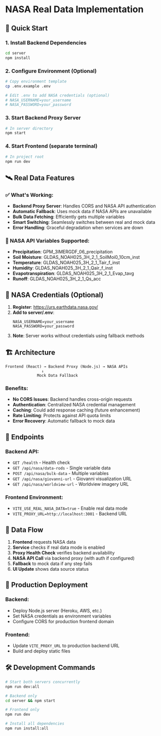 # NASA Real Data Implementation

## 🚀 Quick Start

### 1. Install Backend Dependencies
```bash
cd server
npm install
```

### 2. Configure Environment (Optional)
```bash
# Copy environment template
cp .env.example .env

# Edit .env to add NASA credentials (optional)
# NASA_USERNAME=your_username
# NASA_PASSWORD=your_password
```

### 3. Start Backend Proxy Server
```bash
# In server directory
npm start
```

### 4. Start Frontend (separate terminal)
```bash
# In project root
npm run dev
```

## 🛰️ Real Data Features

### ✅ What's Working:
- **Backend Proxy Server**: Handles CORS and NASA API authentication
- **Automatic Fallback**: Uses mock data if NASA APIs are unavailable
- **Bulk Data Fetching**: Efficiently gets multiple variables
- **Smart Switching**: Seamlessly switches between real and mock data
- **Error Handling**: Graceful degradation when services are down

### 🔧 NASA API Variables Supported:
- **Precipitation**: GPM_3IMERGDF_06_precipitation
- **Soil Moisture**: GLDAS_NOAH025_3H_2_1_SoilMoi0_10cm_inst
- **Temperature**: GLDAS_NOAH025_3H_2_1_Tair_f_inst
- **Humidity**: GLDAS_NOAH025_3H_2_1_Qair_f_inst
- **Evapotranspiration**: GLDAS_NOAH025_3H_2_1_Evap_tavg
- **Runoff**: GLDAS_NOAH025_3H_2_1_Qs_acc

## 🔐 NASA Credentials (Optional)

1. **Register**: https://urs.earthdata.nasa.gov/
2. **Add to server/.env**:
   ```
   NASA_USERNAME=your_username
   NASA_PASSWORD=your_password
   ```
3. **Note**: Server works without credentials using fallback methods

## 🏗️ Architecture

```
Frontend (React) → Backend Proxy (Node.js) → NASA APIs
                ↓
              Mock Data Fallback
```

### Benefits:
- **No CORS Issues**: Backend handles cross-origin requests
- **Authentication**: Centralized NASA credential management
- **Caching**: Could add response caching (future enhancement)
- **Rate Limiting**: Protects against API quota limits
- **Error Recovery**: Automatic fallback to mock data

## 📡 Endpoints

### Backend API:
- `GET /health` - Health check
- `GET /api/nasa/data-rods` - Single variable data
- `POST /api/nasa/bulk-data` - Multiple variables
- `GET /api/nasa/giovanni-url` - Giovanni visualization URL
- `GET /api/nasa/worldview-url` - Worldview imagery URL

### Frontend Environment:
- `VITE_USE_REAL_NASA_DATA=true` - Enable real data mode
- `VITE_PROXY_URL=http://localhost:3001` - Backend URL

## 🔄 Data Flow

1. **Frontend** requests NASA data
2. **Service** checks if real data mode is enabled
3. **Proxy Health Check** verifies backend availability
4. **NASA API Call** via backend proxy (with auth if configured)
5. **Fallback** to mock data if any step fails
6. **UI Update** shows data source status

## 🎯 Production Deployment

### Backend:
- Deploy Node.js server (Heroku, AWS, etc.)
- Set NASA credentials as environment variables
- Configure CORS for production frontend domain

### Frontend:
- Update `VITE_PROXY_URL` to production backend URL
- Build and deploy static files

## 🛠️ Development Commands

```bash
# Start both servers concurrently
npm run dev:all

# Backend only
cd server && npm start

# Frontend only
npm run dev

# Install all dependencies
npm run install:all
```